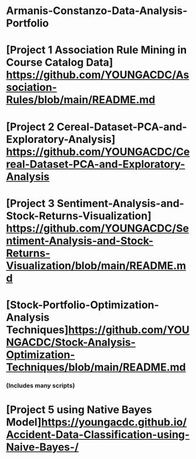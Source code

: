 # Armanis-Constanzo-Data-Analysis-Portfolio



# [Project 1 Association Rule Mining in Course Catalog Data] https://github.com/YOUNGACDC/Association-Rules/blob/main/README.md



# [Project 2 Cereal-Dataset-PCA-and-Exploratory-Analysis]  https://github.com/YOUNGACDC/Cereal-Dataset-PCA-and-Exploratory-Analysis

# [Project 3 Sentiment-Analysis-and-Stock-Returns-Visualization] https://github.com/YOUNGACDC/Sentiment-Analysis-and-Stock-Returns-Visualization/blob/main/README.md


# [Stock-Portfolio-Optimization-Analysis Techniques]https://github.com/YOUNGACDC/Stock-Analysis-Optimization-Techniques/blob/main/README.md
### (Includes many scripts)


# [Project 5 using Native Bayes Model]https://youngacdc.github.io/Accident-Data-Classification-using-Naive-Bayes-/

